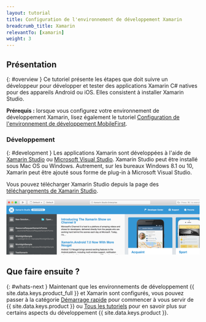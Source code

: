 ```yaml
---
layout: tutorial
title: Configuration de l'environnement de développement Xamarin
breadcrumb_title: Xamarin
relevantTo: [xamarin]
weight: 3
---
```

<!-- NLS_CHARSET=UTF-8 -->
## Présentation
{: #overview }
Ce tutoriel présente les étapes que doit suivre un développeur pour développer et tester des applications Xamarin C# natives pour des appareils Android ou iOS. Elles consistent à installer Xamarin Studio.

**Prérequis :** lorsque vous configurez votre environnement de développement Xamarin, lisez également le tutoriel [Configuration de l'environnement de développement MobileFirst](../../development/).

### Développement
{: #development }
Les applications Xamarin sont développées à l'aide de [Xamarin Studio](https://www.xamarin.com/studio) ou [Microsoft Visual Studio](https://www.visualstudio.com/). Xamarin Studio peut être installé sous Mac OS ou Windows.  Autrement, sur les bureaux Windows 8.1 ou 10, Xamarin peut être ajouté sous forme de plug-in à Microsoft Visual Studio.   

Vous pouvez télécharger Xamarin Studio depuis la page des [téléchargements de Xamarin Studio](https://www.xamarin.com/download).

![Xamarin Studio](xamarin-studio.png)

## Que faire ensuite ?
{: #whats-next }
Maintenant que les environnements de développement {{ site.data.keys.product_full }} et Xamarin sont configurés, vous pouvez passer à la catégorie [Démarrage rapide](../../../quick-start/xamarin/) pour commencer à vous servir de {{ site.data.keys.product }} ou [Tous les tutoriels](../../../all-tutorials) pour en savoir plus sur certains aspects du développement {{ site.data.keys.product }}.
